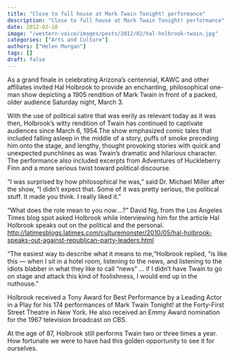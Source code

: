 ```yaml
---
title: "Close to full house at Mark Twain Tonight! performance"
description: "Close to full house at Mark Twain Tonight! performance"
date: 2012-02-10
image: "/western-voice/images/posts/2012/02/hal-holbrook-twain.jpg"
categories: ["Arts and Culture"]
authors: ["Helen Morgan"]
tags: []
draft: false
---
```

As a grand finale in celebrating Arizona’s centennial, KAWC and other affiliates invited Hal Holbrook to provide an enchanting, philosophical one-man show depicting a 1905 rendition of Mark Twain in front of a packed, older audience Saturday night, March 3.

With the use of political satire that was eerily as relevant today as it was then, Holbrook’s witty rendition of Twain has continued to captivate audiences since March 6, 1954.The show emphasized comic tales that included falling asleep in the middle of a story, puffs of smoke preceding him onto the stage, and lengthy, thought provoking stories with quick and unexpected punchlines as was Twain’s dramatic and hilarious character. The performance also included excerpts from Adventures of Huckleberry Finn and a more serious twist toward political discourse.

“I was surprised by how philosophical he was,” said Dr. Michael Miller after the show, “I didn’t expect that. Some of it was pretty serious, the political stuff. It made you think. I really liked it.”

“What does the role mean to you now….?” David Ng, from the Los Angeles Times blog spot asked Holbrook while interviewing him for the article Hal Holbrook speaks out on the political and the personal. http://latimesblogs.latimes.com/culturemonster/2010/05/hal-holbrook-speaks-out-against-republican-party-leaders.html

“The easiest way to describe what it means to me,“Holbrook replied, “is like this — when I sit in a hotel room, listening to the news, and listening to the idiots blabber in what they like to call “news” … if I didn’t have Twain to go on stage and attack this kind of foolishness, I would end up in the nuthouse.”

Holbrook received a Tony Award for Best Performance by a Leading Actor in a Play for his 174 performances of Mark Twain Tonight! at the Forty-First Street Theatre in New York. He also received an Emmy Award nomination for the 1967 television broadcast on CBS.

At the age of 87, Holbrook still performs Twain two or three times a year. How fortunate we were to have had this golden opportunity to see it for ourselves.